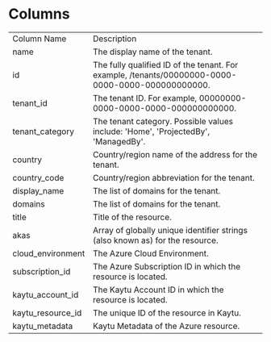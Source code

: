 # Columns  

<table>
	<tr><td>Column Name</td><td>Description</td></tr>
	<tr><td>name</td><td>The display name of the tenant.</td></tr>
	<tr><td>id</td><td>The fully qualified ID of the tenant. For example, /tenants/00000000-0000-0000-0000-000000000000.</td></tr>
	<tr><td>tenant_id</td><td>The tenant ID. For example, 00000000-0000-0000-0000-000000000000.</td></tr>
	<tr><td>tenant_category</td><td>The tenant category. Possible values include: &#39;Home&#39;, &#39;ProjectedBy&#39;, &#39;ManagedBy&#39;.</td></tr>
	<tr><td>country</td><td>Country/region name of the address for the tenant.</td></tr>
	<tr><td>country_code</td><td>Country/region abbreviation for the tenant.</td></tr>
	<tr><td>display_name</td><td>The list of domains for the tenant.</td></tr>
	<tr><td>domains</td><td>The list of domains for the tenant.</td></tr>
	<tr><td>title</td><td>Title of the resource.</td></tr>
	<tr><td>akas</td><td>Array of globally unique identifier strings (also known as) for the resource.</td></tr>
	<tr><td>cloud_environment</td><td>The Azure Cloud Environment.</td></tr>
	<tr><td>subscription_id</td><td>The Azure Subscription ID in which the resource is located.</td></tr>
	<tr><td>kaytu_account_id</td><td>The Kaytu Account ID in which the resource is located.</td></tr>
	<tr><td>kaytu_resource_id</td><td>The unique ID of the resource in Kaytu.</td></tr>
	<tr><td>kaytu_metadata</td><td>Kaytu Metadata of the Azure resource.</td></tr>
</table>